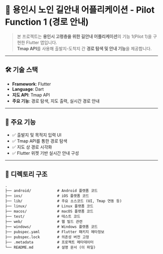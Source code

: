 # 🧭 용인시 노인 길안내 어플리케이션 - Pilot Function 1 (경로 안내)

> 본 프로젝트는 **용인시 고령층을 위한 길안내 어플리케이션**의 기능 1(Pilot 1)을 구현한 Flutter 앱입니다.  
> **Tmap API**를 사용해 출발지-도착지 간 **경로 탐색 및 안내 기능**을 제공합니다.

---

## 🛠️ 기술 스택

- **Framework**: Flutter
- **Language**: Dart
- **지도 API**: Tmap API
- **주요 기능**: 경로 탐색, 지도 출력, 실시간 경로 안내

---

## 🧩 주요 기능

- ✅ 출발지 및 목적지 입력 UI
- ✅ Tmap API를 통한 경로 탐색
- ✅ 지도 상 경로 시각화
- ✅ Flutter 위젯 기반 실시간 안내 구성

---

## 📁 디렉토리 구조

```plaintext
.
├── android/            # Android 플랫폼 코드
├── ios/                # iOS 플랫폼 코드
├── lib/                # 주요 소스코드 (UI, Tmap 연동 등)
├── linux/              # Linux 플랫폼 코드
├── macos/              # macOS 플랫폼 코드
├── test/               # 테스트 코드
├── web/                # 웹 빌드 관련
├── windows/            # Windows 플랫폼 코드
├── pubspec.yaml        # Flutter 패키지 메타정보
├── pubspec.lock        # 의존성 버전 고정
├── .metadata           # 프로젝트 메타데이터
└── README.md           # 설명 문서 (이 파일)
